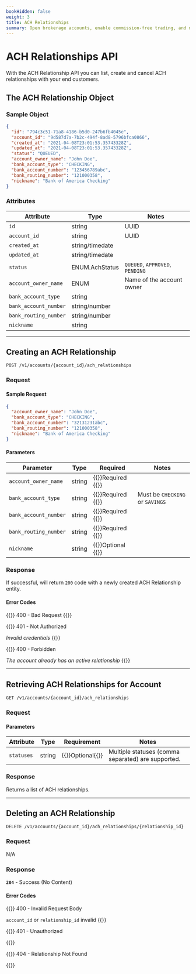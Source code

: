 ```yaml
---
bookHidden: false
weight: 3
title: ACH Relationships
summary: Open brokerage accounts, enable commission-free trading, and manage the ongoing user experience with Alpaca Broker API
---
```


# ACH Relationships API

With the ACH Relationship API you can list, create and cancel ACH relationships with your end customers.

## The ACH Relationship Object

### Sample Object

```json
{
  "id": "794c3c51-71a8-4186-b5d0-247b6fb4045e",
  "account_id": "9d587d7a-7b2c-494f-8ad8-5796bfca0866",
  "created_at": "2021-04-08T23:01:53.35743328Z",
  "updated_at": "2021-04-08T23:01:53.35743328Z",
  "status": "QUEUED",
  "account_owner_name": "John Doe",
  "bank_account_type": "CHECKING",
  "bank_account_number": "123456789abc",
  "bank_routing_number": "121000358",
  "nickname": "Bank of America Checking"
}
```

### Attributes

| Attribute             | Type            | Notes                           |
| --------------------- | --------------- | ------------------------------- |
| `id`                  | string          | UUID                            |
| `account_id`          | string          | UUID                            |
| `created_at`          | string/timedate |                                 |
| `updated_at`          | string/timedate |                                 |
| `status`              | ENUM.AchStatus  | `QUEUED`, `APPROVED`, `PENDING` |
| `account_owner_name`  | ENUM            | Name of the account owner       |
| `bank_account_type`   | string          |                                 |
| `bank_account_number` | string/number   |                                 |
| `bank_routing_number` | string/number   |                                 |
| `nickname`            | string          |                                 |

---

## Creating an ACH Relationship

`POST /v1/accounts/{account_id}/ach_relationships`

### Request

#### Sample Request

```json
{
  "account_owner_name": "John Doe",
  "bank_account_type": "CHECKING",
  "bank_account_number": "32131231abc",
  "bank_routing_number": "121000358",
  "nickname": "Bank of America Checking"
}
```

#### Parameters

| Parameter             | Type   | Required                              | Notes                           |
| --------------------- | ------ | ------------------------------------- | ------------------------------- |
| `account_owner_name`  | string | {{<hint danger>}}Required {{</hint>}} |                                 |
| `bank_account_type`   | string | {{<hint danger>}}Required {{</hint>}} | Must be `CHECKING` or `SAVINGS` |
| `bank_account_number` | string | {{<hint danger>}}Required {{</hint>}} |                                 |
| `bank_routing_number` | string | {{<hint danger>}}Required {{</hint>}} |                                 |
| `nickname`            | string | {{<hint info>}}Optional {{</hint>}}   |                                 |

### Response

If successful, will return `200` code with a newly created ACH Relationship entity.

#### Error Codes

{{<hint warning>}}
400 - Bad Request
{{</hint>}}

{{<hint warning>}}
401 - Not Authorized

_Invalid credentials_
{{</hint>}}

{{<hint warning>}}
400 - Forbidden

_The account already has an active relationship_
{{</hint>}}

---

## Retrieving ACH Relationships for Account

`GET /v1/accounts/{account_id}/ach_relationships`

### Request

#### Parameters

| Attribute  | Type   | Requirement                        | Notes                                              |
| ---------- | ------ | ---------------------------------- | -------------------------------------------------- |
| `statuses` | string | {{<hint info>}}Optional{{</hint>}} | Multiple statuses (comma separated) are supported. |

### Response

Returns a list of ACH relationships.

---

## Deleting an ACH Relationship

`DELETE /v1/accounts/{account_id}/ach_relationships/{relationship_id}`

### Request

N/A

### Response

**`204`** - Success (No Content)

#### Error Codes

{{<hint warning>}}
400 - Invalid Request Body

`account_id` or `relationship_id` invalid
{{</hint>}}

{{<hint warning>}}
401 - Unauthorized

{{</hint>}}

{{<hint warning>}}
404 - Relationship Not Found

{{</hint>}}

&nbsp;
